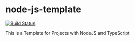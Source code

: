 # node-js-template

[![Build Status](https://travis-ci.org/dani909/node-js-template.svg?branch=master)](https://travis-ci.org/dani909/node-js-template)

This is a Template for Projects with NodeJS and TypeScript